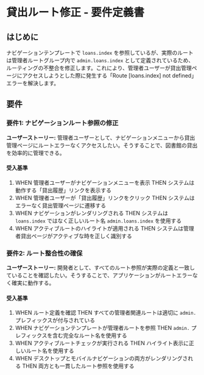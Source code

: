 # 貸出ルート修正 - 要件定義書

## はじめに

ナビゲーションテンプレートで `loans.index` を参照しているが、実際のルートは管理者ルートグループ内で `admin.loans.index` として定義されているため、ルーティングの不整合を修正します。これにより、管理者ユーザーが貸出管理ページにアクセスしようとした際に発生する「Route [loans.index] not defined」エラーを解決します。

## 要件

### 要件1: ナビゲーションルート参照の修正

**ユーザーストーリー:** 管理者ユーザーとして、ナビゲーションメニューから貸出管理ページにルートエラーなくアクセスしたい。そうすることで、図書館の貸出を効率的に管理できる。

#### 受入基準

1. WHEN 管理者ユーザーがナビゲーションメニューを表示 THEN システムは動作する「貸出履歴」リンクを表示する
2. WHEN 管理者ユーザーが「貸出履歴」リンクをクリック THEN システムはエラーなく貸出管理ページに遷移する
3. WHEN ナビゲーションがレンダリングされる THEN システムは `loans.index` ではなく正しいルート名 `admin.loans.index` を使用する
4. WHEN アクティブルートのハイライトが適用される THEN システムは管理者貸出ページがアクティブな時を正しく識別する

### 要件2: ルート整合性の確保

**ユーザーストーリー:** 開発者として、すべてのルート参照が実際の定義と一致していることを確認したい。そうすることで、アプリケーションがルートエラーなく確実に動作する。

#### 受入基準

1. WHEN ルート定義を確認 THEN すべての管理者関連ルートは適切に `admin.` プレフィックスが付与されている
2. WHEN ナビゲーションテンプレートが管理者ルートを参照 THEN `admin.` プレフィックスを含む完全なルート名を使用する
3. WHEN アクティブルートチェックが実行される THEN ハイライト表示に正しいルート名を使用する
4. WHEN デスクトップとモバイルナビゲーションの両方がレンダリングされる THEN 両方とも一貫したルート参照を使用する